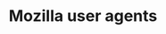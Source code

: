 ---
title: "Mozilla user agents"
categories: ["Web"]

link:
    url: "https://webaim.org/blog/user-agent-string-history/"
    dead: true
    follow: false

tweet: "A lesson in browser history, or why almost every browser user agent contains \"Mozilla\"."
---